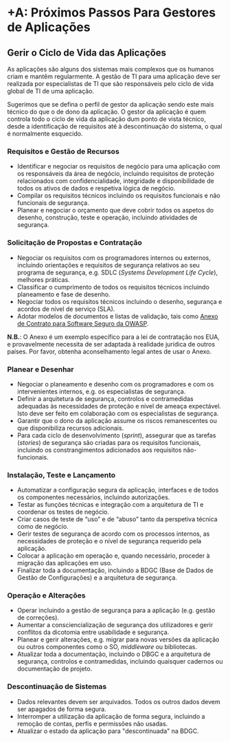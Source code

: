# +A: Próximos Passos Para Gestores de Aplicações

## Gerir o Ciclo de Vida das Aplicações

As aplicações são alguns dos sistemas mais complexos que os humanos criam e
mantêm regularmente. A gestão de TI para uma aplicação deve ser realizada por
especialistas de TI que são responsáveis pelo ciclo de vida global de TI de uma
aplicação.

Sugerimos que se defina o perfil de gestor da aplicação sendo este mais técnico
do que o de dono da aplicação. O gestor da aplicação é quem controla todo o
ciclo de vida da aplicação dum ponto de vista técnico, desde a identificação de
requisitos até à descontinuação do sistema, o qual é normalmente esquecido.

### Requisitos e Gestão de Recursos

- Identificar e negociar os requisitos de negócio para uma aplicação com os
  responsáveis da área de negócio, incluindo requisitos de proteção relacionados
  com confidencialidade, integridade e disponibilidade de todos os ativos de
  dados e respetiva lógica de negócio.
- Compilar os requisitos técnicos incluindo os requisitos funcionais e não
  funcionais de segurança.
- Planear e negociar o orçamento que deve cobrir todos os aspetos do desenho,
  construção, teste e operação, incluindo atividades de segurança.

### Solicitação de Propostas e Contratação

- Negociar os requisitos com os programadores internos ou externos, incluindo
  orientações e requisitos de segurança relativos ao seu programa de segurança,
  e.g. SDLC (_Systems Development Life Cycle_), melhores práticas.
- Classificar o cumprimento de todos os requisitos técnicos incluindo
  planeamento e fase de desenho.
- Negociar todos os requisitos técnicos incluindo o desenho, segurança e acordos
  de nível de serviço (SLA).
- Adotar modelos de documentos e listas de validação, tais como [Anexo de
  Contrato para Software Seguro da OWASP][0xb31].

**N.B.**: O Anexo é um exemplo específico para a lei de contratação nos EUA, e
provavelmente necessita de ser adaptada à realidade jurídica de outros países.
Por favor, obtenha aconselhamento legal antes de usar o Anexo.

### Planear e Desenhar

- Negociar o planeamento e desenho com os programadores e com os intervenientes
  internos, e.g. os especialistas de segurança.
- Definir a arquitetura de segurança, controlos e contramedidas adequadas às
  necessidades de proteção e nível de ameaça expectável. Isto deve ser feito em
  colaboração com os especialistas de segurança.
- Garantir que o dono da aplicação assume os riscos remanescentes ou que
  disponibiliza recursos adicionais.
- Para cada ciclo de desenvolvimento (_sprint_), assegurar que as tarefas
  (_stories_) de segurança são criadas para os requisitos funcionais, incluindo
  os constrangimentos adicionados aos requisitos não-funcionais.

### Instalação, Teste e Lançamento

- Automatizar a configuração segura da aplicação, interfaces e de todos os
  componentes necessários, incluindo autorizações.
- Testar as funções técnicas e integração com a arquitetura de TI e coordenar os
  testes de negócio.
- Criar casos de teste de “uso” e de “abuso” tanto da perspetiva técnica como de
  negócio.
- Gerir testes de segurança de acordo com os processos internos, as necessidades
  de proteção e o nível de segurança requerido pela aplicação.
- Colocar a aplicação em operação e, quando necessário, proceder à migração das
  aplicações em uso.
- Finalizar toda a documentação, incluindo a BDGC (Base de Dados de Gestão de
  Configurações) e a arquitetura de segurança.

### Operação e Alterações

- Operar incluindo a gestão de segurança para a aplicação (e.g. gestão de
  correções).
- Aumentar a consciencialização de segurança dos utilizadores e gerir conflitos
  da dicotomia entre usabilidade e segurança.
- Planear e gerir alterações, e.g. migrar para novas versões da aplicação ou
  outros componentes como o SO, _middleware_ ou bibliotecas.
- Atualizar toda a documentação, incluindo o DBGC e a arquitetura de segurança,
  controlos e contramedidas, incluindo quaisquer cadernos ou documentação de
  projeto.

### Descontinuação de Sistemas

- Dados relevantes devem ser arquivados. Todos os outros dados devem ser
  apagados de forma segura.
- Interromper a utilização da aplicação de forma segura, incluindo a remoção de
  contas, perfis e permissões não usadas.
- Atualizar o estado da aplicação para "descontinuada" na BDGC.

[0xb31]: https://owasp.org/www-community/OWASP_Secure_Software_Contract_Annex

